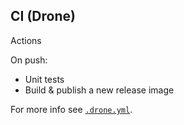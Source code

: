 ## CI (Drone)

Actions

On push:

- Unit tests
- Build & publish a new release image

For more info see [`.drone.yml`](./drone.yml).
